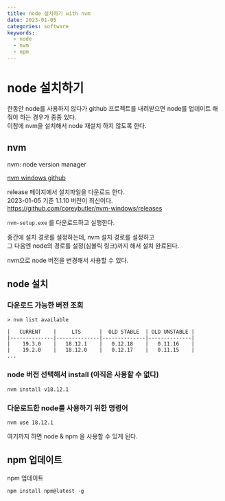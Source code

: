 ```yaml
---
title: node 설치하기 with nvm
date: 2023-01-05
categories: software
keywords:
  - node
  - nvm
  - npm
---
```

# node 설치하기

한동안 node를 사용하지 않다가 github 프로젝트를 내려받으면 node를 업데이트 해줘야 하는 경우가 종종 있다.  
이참에 nvm을 설치해서 node 재설치 하지 않도록 한다.  

## nvm
   
 nvm: node version manager   
   
 [nvm windows github](https://github.com/coreybutler/nvm-windows)  
 
 release 페이지에서 설치파일을 다운로드 한다.   
 2023-01-05 기준 1.1.10 버전이 최신이다.  
 https://github.com/coreybutler/nvm-windows/releases  
   
 `nvm-setup.exe` 를 다운로드하고 실행한다.    
   
 중간에 설치 경로를 설정하는데, nvm 설치 경로를 설정하고   
 그 다음엔 node의 경로를 설정(심볼릭 링크)까지 해서 설치 완료된다.  
 
 nvm으로 node 버전을 변경해서 사용할 수 있다.  
 
## node 설치

### 다운로드 가능한 버전 조회
```
> nvm list available

|   CURRENT    |     LTS      |  OLD STABLE  | OLD UNSTABLE |
|--------------|--------------|--------------|--------------|
|    19.3.0    |   18.12.1    |   0.12.18    |   0.11.16    |
|    19.2.0    |   18.12.0    |   0.12.17    |   0.11.15    |
...
```  
  
### node 버전 선택해서 install (아직은 사용할 수 없다)  
```
nvm install v18.12.1
```

### 다운로드한 node를 사용하기 위한 명령어  
```
nvm use 18.12.1
```
 
여기까지 하면 node & npm 을 사용할 수 있게 된다.
 
## npm 업데이트

npm 업데이트  
```
npm install npm@latest -g
```
 
 
